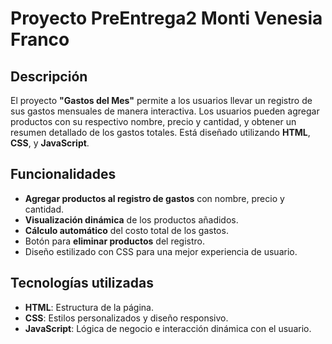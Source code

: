 # Proyecto PreEntrega2 Monti Venesia Franco

## Descripción
El proyecto **"Gastos del Mes"** permite a los usuarios llevar un registro de sus gastos mensuales de manera interactiva. Los usuarios pueden agregar productos con su respectivo nombre, precio y cantidad, y obtener un resumen detallado de los gastos totales. Está diseñado utilizando **HTML**, **CSS**, y **JavaScript**.

## Funcionalidades
- **Agregar productos al registro de gastos** con nombre, precio y cantidad.
- **Visualización dinámica** de los productos añadidos.
- **Cálculo automático** del costo total de los gastos.
- Botón para **eliminar productos** del registro.
- Diseño estilizado con CSS para una mejor experiencia de usuario.

## Tecnologías utilizadas
- **HTML**: Estructura de la página.
- **CSS**: Estilos personalizados y diseño responsivo.
- **JavaScript**: Lógica de negocio e interacción dinámica con el usuario.

